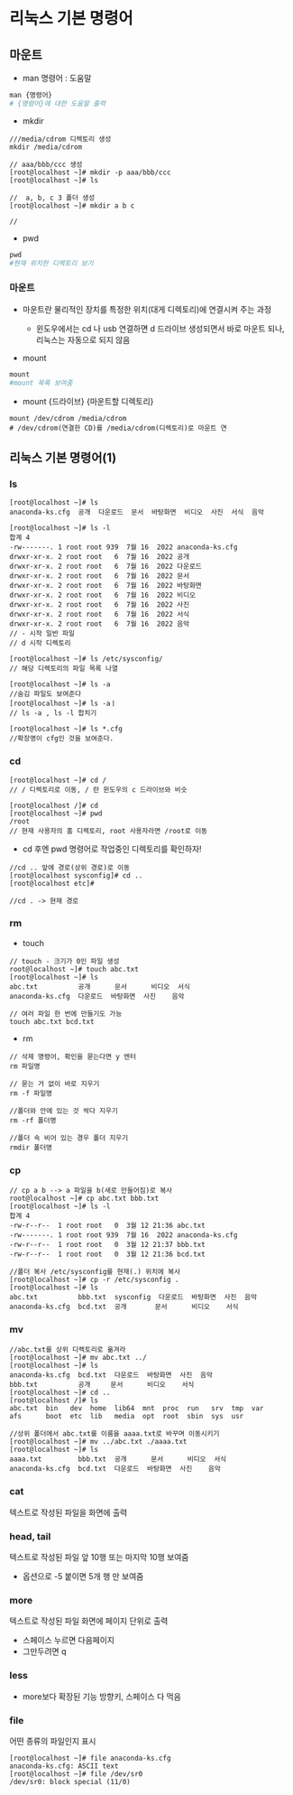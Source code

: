 # 리눅스 기본 명령어
## 마운트

- man 명령어 : 도움말
```python
man {명령어}
# {명령어}에 대한 도움말 출력
```

- mkdir
```
///media/cdrom 디렉토리 생성
mkdir /media/cdrom

// aaa/bbb/ccc 생성
[root@localhost ~]# mkdir -p aaa/bbb/ccc
[root@localhost ~]# ls

//  a, b, c 3 폴더 생성
[root@localhost ~]# mkdir a b c

// 

```
- pwd
```python
pwd
#현재 위치한 디렉토리 보기
```

### 마운트
- 마운트란 물리적인 장치를 특정한 위치(대게 디렉토리)에 연결시켜 주는 과정
  - 윈도우에서는 cd 나 usb 연결하면 d 드라이브 생성되면서 바로 마운트 되나, 리눅스는 자동으로 되지 않음


- mount
```python
mount
#mount 목록 보여줌
```

- mount {드라이브} {마운트할 디렉토리}
```
mount /dev/cdrom /media/cdrom
# /dev/cdrom(연결한 CD)를 /media/cdrom(디렉토리)로 마운트 연
```
## 리눅스 기본 명령어(1)
### ls
```
[root@localhost ~]# ls
anaconda-ks.cfg  공개  다운로드  문서  바탕화면  비디오  사진  서식  음악

[root@localhost ~]# ls -l
합계 4
-rw-------. 1 root root 939  7월 16  2022 anaconda-ks.cfg
drwxr-xr-x. 2 root root   6  7월 16  2022 공개
drwxr-xr-x. 2 root root   6  7월 16  2022 다운로드
drwxr-xr-x. 2 root root   6  7월 16  2022 문서
drwxr-xr-x. 2 root root   6  7월 16  2022 바탕화면
drwxr-xr-x. 2 root root   6  7월 16  2022 비디오
drwxr-xr-x. 2 root root   6  7월 16  2022 사진
drwxr-xr-x. 2 root root   6  7월 16  2022 서식
drwxr-xr-x. 2 root root   6  7월 16  2022 음악
// - 시작 일반 파일
// d 시작 디렉토리

[root@localhost ~]# ls /etc/sysconfig/
// 해당 디렉토리의 파일 목록 나열

[root@localhost ~]# ls -a
//숨김 파일도 보여준다
[root@localhost ~]# ls -aㅣ
// ls -a , ls -l 합치기

[root@localhost ~]# ls *.cfg
//확장명이 cfg인 것을 보여준다.
```
### cd
```
[root@localhost ~]# cd /
// / 디렉토리로 이동, / 란 윈도우의 c 드라이브와 비슷 

[root@localhost /]# cd
[root@localhost ~]# pwd
/root
// 현재 사용자의 홈 디렉토리, root 사용자라면 /root로 이동

```
  - cd 후엔 pwd 명령어로 작업중인 디렉토리를 확인하자!
```
//cd .. 앞에 경로(상위 경로)로 이동
[root@localhost sysconfig]# cd ..
[root@localhost etc]#

//cd . -> 현재 경로

```

### rm

- touch
```
// touch - 크기가 0인 파일 생성 
root@localhost ~]# touch abc.txt
[root@localhost ~]# ls
abc.txt          공개      문서      비디오  서식
anaconda-ks.cfg  다운로드  바탕화면  사진    음악

// 여러 파일 한 번에 만들기도 가능
touch abc.txt bcd.txt
```
- rm
```
// 삭제 명령어, 확인을 묻는다면 y 엔터
rm 파일명

// 묻는 거 없이 바로 지우기
rm -f 파일명

//폴더와 안에 있는 것 싹다 지우기
rm -rf 폴더명

//폴더 속 비어 있는 경우 폴더 지우기
rmdir 폴더명
```
### cp
```
// cp a b --> a 파일을 b(새로 만들어짐)로 복사 
root@localhost ~]# cp abc.txt bbb.txt
[root@localhost ~]# ls -l
합계 4
-rw-r--r--  1 root root   0  3월 12 21:36 abc.txt
-rw-------. 1 root root 939  7월 16  2022 anaconda-ks.cfg
-rw-r--r--  1 root root   0  3월 12 21:37 bbb.txt
-rw-r--r--  1 root root   0  3월 12 21:36 bcd.txt

//폴더 복사 /etc/sysconfig를 현재(.) 위치에 복사 
[root@localhost ~]# cp -r /etc/sysconfig .
[root@localhost ~]# ls
abc.txt          bbb.txt  sysconfig  다운로드  바탕화면  사진  음악
anaconda-ks.cfg  bcd.txt  공개       문서      비디오    서식

```

### mv
```
//abc.txt를 상위 디렉토리로 옮겨라 
[root@localhost ~]# mv abc.txt ../
[root@localhost ~]# ls
anaconda-ks.cfg  bcd.txt  다운로드  바탕화면  사진  음악
bbb.txt          공개     문서      비디오    서식
[root@localhost ~]# cd ..
[root@localhost /]# ls
abc.txt  bin   dev  home  lib64  mnt  proc  run   srv  tmp  var
afs      boot  etc  lib   media  opt  root  sbin  sys  usr

//상위 폴더에서 abc.txt를 이름을 aaaa.txt로 바꾸며 이동시키기
[root@localhost ~]# mv ../abc.txt ./aaaa.txt
[root@localhost ~]# ls
aaaa.txt         bbb.txt  공개      문서      비디오  서식
anaconda-ks.cfg  bcd.txt  다운로드  바탕화면  사진    음악
```
### cat
텍스트로 작성된 파일을 화면에 출력

### head, tail
텍스트로 작성된 파일 앞 10행 또는 마지막 10행 보여줌
- 옵션으로 -5 붙이면 5개 행 만 보여줌

### more
텍스트로 작성된 파일 화면에 페이지 단위로 출력
- 스페이스 누르면 다음페이지
- 그만두려면 q
### less
- more보다 확장된 기능 방향키, 스페이스 다 먹음

### file
어떤 종류의 파일인지 표시
```
[root@localhost ~]# file anaconda-ks.cfg 
anaconda-ks.cfg: ASCII text
[root@localhost ~]# file /dev/sr0
/dev/sr0: block special (11/0)

```
